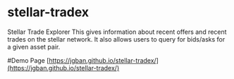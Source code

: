 # stellar-tradex
Stellar Trade Explorer
This gives information about recent offers and recent trades on the stellar network.
It also allows users to query for bids/asks for a given asset pair.

#Demo Page
[https://jgban.github.io/stellar-tradex/](https://jgban.github.io/stellar-tradex/)
